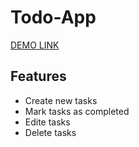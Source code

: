 # Todo-App
[DEMO LINK](https://Stepan-TS.github.io/react_todo-app-with-api/)

## Features
- Create new tasks
- Mark tasks as completed
- Edite tasks
- Delete tasks
